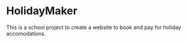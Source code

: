 # HolidayMaker
This is a school project to create a website to book and pay for holiday accomodations. 
